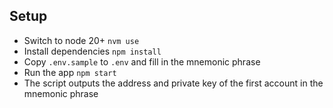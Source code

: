 ## Setup

- Switch to node 20+ `nvm use`
- Install dependencies `npm install`
- Copy `.env.sample` to `.env` and fill in the mnemonic phrase
- Run the app `npm start`
- The script outputs the address and private key of the first account in the mnemonic phrase
